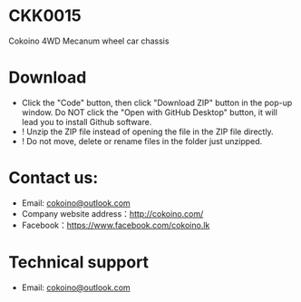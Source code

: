 # CKK0015
Cokoino 4WD Mecanum wheel car chassis

# Download
- Click the "Code" button, then click "Download ZIP" button in the pop-up window. Do NOT click the "Open with GitHub Desktop" button, it will lead you to install Github software.
- ! Unzip the ZIP file instead of opening the file in the ZIP file directly.
- ! Do not move, delete or rename files in the folder just unzipped.

# Contact us:
- Email: cokoino@outlook.com
- Company website address：http://cokoino.com/
- Facebook：https://www.facebook.com/cokoino.lk

# Technical support
- Email: cokoino@outlook.com
